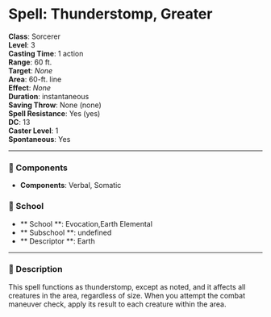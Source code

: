 
# Spell: Thunderstomp, Greater
**Class**: Sorcerer  
**Level**: 3  
**Casting Time**: 1 action  
**Range**: 60 ft.  
**Target**: _None_  
**Area**: 60-ft. line  
**Effect**: _None_  
**Duration**: instantaneous  
**Saving Throw**: None (none)  
**Spell Resistance**: Yes (yes)  
**DC**: 13  
**Caster Level**: 1  
**Spontaneous**: Yes

---

### 🔮 Components
- **Components**: Verbal, Somatic

### 🏫 School
- ** School **: Evocation,Earth Elemental
- ** Subschool **: undefined
- ** Descriptor **: Earth
---

### 📜 Description
This spell functions as thunderstomp, except as noted, and it affects all creatures in the area, regardless of size. When you attempt the combat maneuver check, apply its result to each creature within the area.
